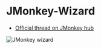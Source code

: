 # JMonkey-Wizard

* [Official thread on JMonkey hub](https://hub.jmonkeyengine.org/t/jmonkey-wizard/39989)

![JMonkey wizard](https://github.com/oualidouazrou/JMonkey-Wizard/blob/master/JMonkey%20Wizard.png)
